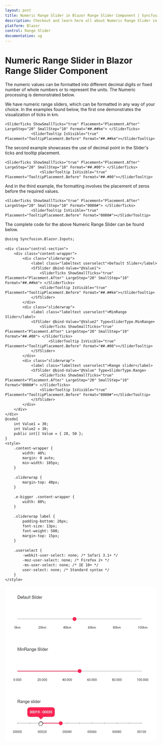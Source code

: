 ```yaml
---
layout: post
title: Numeric Range Slider in Blazor Range Slider Component | Syncfusion
description: Checkout and learn here all about Numeric Range Slider in Syncfusion Blazor Range Slider component and more.
platform: Blazor
control: Range Slider
documentation: ug
---
```


# Numeric Range Slider in Blazor Range Slider Component

The numeric values can be formatted into different decimal digits or fixed number of whole numbers or to represent the units. The Numeric processing is demonstrated below.

We have numeric range sliders, which can be formatted in any way of your choice. In the examples found below, the first one demonstrates the visualization of ticks in km.

```cshtml
<SliderTicks ShowSmallTicks="true" Placement="Placement.After" LargeStep="20" SmallStep="10" Format="##.##km"> </SliderTicks>
            <SliderTooltip IsVisible="true" Placement="TooltipPlacement.Before" Format="##.##km"></SliderTooltip>
```

The second example showcases the use of decimal point in the Slider's ticks and tooltip placement.

```cshtml
<SliderTicks ShowSmallTicks="true" Placement="Placement.After" LargeStep="20" SmallStep="10" Format="##.#00"> </SliderTicks>
                <SliderTooltip IsVisible="true" Placement="TooltipPlacement.Before" Format="##.#00"></SliderTooltip>
```

And in the third example, the formatting involves the placement of zeros before the required values.

```cshtml
<SliderTicks ShowSmallTicks="true" Placement="Placement.After" LargeStep="20" SmallStep="10" Format="0000#"> </SliderTicks>
            <SliderTooltip IsVisible="true" Placement="TooltipPlacement.Before" Format="0000#"></SliderTooltip>
```

The complete code for the above Numeric Range Slider can be found below.

```cshtml
@using Syncfusion.Blazor.Inputs;

<div class="control-section">
    <div class="content-wrapper">
        <div class="sliderwrap">
            <label class="labeltext userselect">Default Slider</label>
            <SfSlider @bind-Value="@Value1">
                <SliderTicks ShowSmallTicks="true" Placement="Placement.After" LargeStep="20" SmallStep="10" Format="##.##km"> </SliderTicks>
                <SliderTooltip IsVisible="true" Placement="TooltipPlacement.Before" Format="##.##km"></SliderTooltip>
            </SfSlider>
        </div>
        <div class="sliderwrap">
            <label class="labeltext userselect">MinRange Slider</label>
            <SfSlider @bind-Value="@Value2" Type=SliderType.MinRange>
                <SliderTicks ShowSmallTicks="true" Placement="Placement.After" LargeStep="20" SmallStep="10" Format="##.#00"> </SliderTicks>
                    <SliderTooltip IsVisible="true" Placement="TooltipPlacement.Before" Format="##.#00"></SliderTooltip>
            </SfSlider>
        </div>
        <div class="sliderwrap">
            <label class="labeltext userselect">Range slider</label>
            <SfSlider @bind-Value="@Value" Type=SliderType.Range>
                <SliderTicks ShowSmallTicks="true" Placement="Placement.After" LargeStep="20" SmallStep="10" Format="0000#"> </SliderTicks>
                <SliderTooltip IsVisible="true" Placement="TooltipPlacement.Before" Format="0000#"></SliderTooltip>
            </SfSlider>
        </div>
    </div>
</div>
@code{
    int Value1 = 30;
    int Value2 = 30;
    public int[] Value = { 20, 50 };
}
<style>
    .content-wrapper {
        width: 40%;
        margin: 0 auto;
        min-width: 185px;
    }

    .sliderwrap {
        margin-top: 40px;
    }

    .e-bigger .content-wrapper {
        width: 80%;
    }

    .sliderwrap label {
        padding-bottom: 26px;
        font-size: 13px;
        font-weight: 500;
        margin-top: 15px;
    }

    .userselect {
        -webkit-user-select: none; /* Safari 3.1+ */
        -moz-user-select: none; /* Firefox 2+ */
        -ms-user-select: none; /* IE 10+ */
        user-select: none; /* Standard syntax */
    }
</style>
```

![Blazor- Slider - NumericSlider](./../images/numeric.gif)